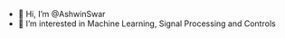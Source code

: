 - 👋 Hi, I’m @AshwinSwar
- 👀 I’m interested in Machine Learning, Signal Processing and Controls



<!---
AshwinSwar/AshwinSwar is a ✨ special ✨ repository because its `README.md` (this file) appears on your GitHub profile.
You can click the Preview link to take a look at your changes.
--->
